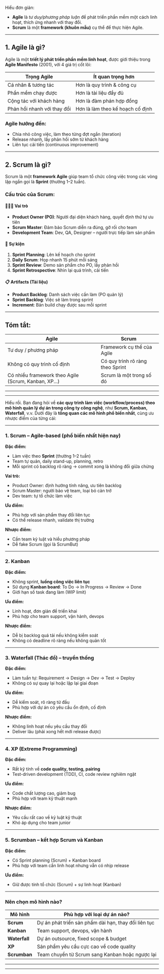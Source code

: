 Hiểu đơn giản:

- **Agile** là _tư duy/phương pháp luận_ để phát triển phần mềm một cách linh hoạt, thích ứng nhanh với thay đổi.
- **Scrum** là một **framework (khuôn mẫu)** cụ thể để thực hiện Agile.

---

## 1. **Agile là gì?**

Agile là một **triết lý phát triển phần mềm linh hoạt**, được giới thiệu trong **Agile Manifesto** (2001), với 4 giá trị cốt lõi:

| Trọng Agile                 | Ít quan trọng hơn                |
| --------------------------- | -------------------------------- |
| Cá nhân & tương tác         | Hơn là quy trình & công cụ       |
| Phần mềm chạy được          | Hơn là tài liệu đầy đủ           |
| Cộng tác với khách hàng     | Hơn là đàm phán hợp đồng         |
| Phản hồi nhanh với thay đổi | Hơn là làm theo kế hoạch cố định |

### Agile hướng đến:

- Chia nhỏ công việc, làm theo từng đợt ngắn (iteration)
- Release nhanh, lấy phản hồi sớm từ khách hàng
- Liên tục cải tiến (continuous improvement)

---

## 2. **Scrum là gì?**

Scrum là một **framework Agile** giúp team tổ chức công việc trong các vòng lặp ngắn gọi là **Sprint** (thường 1–2 tuần).

### Cấu trúc của Scrum:

#### 🧑‍🤝‍🧑 **Vai trò**

- **Product Owner (PO)**: Người đại diện khách hàng, quyết định thứ tự ưu tiên
- **Scrum Master**: Đảm bảo Scrum diễn ra đúng, gỡ rối cho team
- **Development Team**: Dev, QA, Designer – người trực tiếp làm sản phẩm

#### 🔁 **Sự kiện**

1. **Sprint Planning**: Lên kế hoạch cho sprint
2. **Daily Scrum**: Họp nhanh 15 phút mỗi sáng
3. **Sprint Review**: Demo sản phẩm cho PO, lấy phản hồi
4. **Sprint Retrospective**: Nhìn lại quá trình, cải tiến

#### 📋 **Artifacts (Tài liệu)**

- **Product Backlog**: Danh sách việc cần làm (PO quản lý)
- **Sprint Backlog**: Việc sẽ làm trong sprint
- **Increment**: Bản build chạy được sau mỗi sprint

---

## Tóm tắt:

| Agile                                                | Scrum                            |
| ---------------------------------------------------- | -------------------------------- |
| Tư duy / phương pháp                                 | Framework cụ thể của Agile       |
| Không có quy trình cố định                           | Có quy trình rõ ràng theo Sprint |
| Có nhiều framework theo Agile (Scrum, Kanban, XP...) | Scrum là một trong số đó         |

---

---

Hiểu rồi. Bạn đang hỏi về **các quy trình làm việc (workflow/process) theo mô hình quản lý dự án trong công ty công nghệ**, như **Scrum, Kanban, Waterfall**, v.v. Dưới đây là **tổng quan các mô hình phổ biến nhất**, cùng ưu nhược điểm của từng cái:

---

### 1. **Scrum** – Agile-based (phổ biến nhất hiện nay)

**Đặc điểm:**

- Làm việc theo **Sprint** (thường 1–2 tuần)
- Team tự quản, daily stand-up, planning, retro
- Mỗi sprint có backlog rõ ràng → commit xong là không đổi giữa chừng

**Vai trò:**

- Product Owner: định hướng tính năng, ưu tiên backlog
- Scrum Master: người bảo vệ team, loại bỏ cản trở
- Dev team: tự tổ chức làm việc

**Ưu điểm:**

- Phù hợp với sản phẩm thay đổi liên tục
- Có thể release nhanh, validate thị trường

**Nhược điểm:**

- Cần team kỷ luật và hiểu phương pháp
- Dễ fake Scrum (gọi là ScrumBut)

---

### 2. **Kanban**

**Đặc điểm:**

- Không sprint, **luồng công việc liên tục**
- Sử dụng **Kanban board**: To Do → In Progress → Review → Done
- Giới hạn số task đang làm (WIP limit)

**Ưu điểm:**

- Linh hoạt, đơn giản để triển khai
- Phù hợp cho team support, vận hành, devops

**Nhược điểm:**

- Dễ bị backlog quá tải nếu không kiểm soát
- Không có deadline rõ ràng nếu không quản tốt

---

### 3. **Waterfall (Thác đổ)** – truyền thống

**Đặc điểm:**

- Làm tuần tự: Requirement → Design → Dev → Test → Deploy
- Không có sự quay lại hoặc lặp lại giai đoạn

**Ưu điểm:**

- Dễ kiểm soát, rõ ràng từ đầu
- Phù hợp với dự án có yêu cầu ổn định, cố định

**Nhược điểm:**

- Không linh hoạt nếu yêu cầu thay đổi
- Deliver lâu (phải xong hết mới release được)

---

### 4. **XP (Extreme Programming)**

**Đặc điểm:**

- Rất kỹ tính về **code quality, testing, pairing**
- Test-driven development (TDD), CI, code review nghiêm ngặt

**Ưu điểm:**

- Code chất lượng cao, giảm bug
- Phù hợp với team kỹ thuật mạnh

**Nhược điểm:**

- Yêu cầu rất cao về kỷ luật kỹ thuật
- Khó áp dụng cho team junior

---

### 5. **Scrumban** – kết hợp Scrum và Kanban

**Đặc điểm:**

- Có Sprint planning (Scrum) + Kanban board
- Phù hợp với team cần linh hoạt nhưng vẫn có nhịp release

**Ưu điểm:**

- Giữ được tính tổ chức (Scrum) + sự linh hoạt (Kanban)

---

### Nên chọn mô hình nào?

| Mô hình       | Phù hợp với loại dự án nào?                          |
| ------------- | ---------------------------------------------------- |
| **Scrum**     | Dự án phát triển sản phẩm dài hạn, thay đổi liên tục |
| **Kanban**    | Team support, devops, vận hành                       |
| **Waterfall** | Dự án outsource, fixed scope & budget                |
| **XP**        | Sản phẩm yêu cầu cực cao về code quality             |
| **Scrumban**  | Team chuyển từ Scrum sang Kanban hoặc ngược lại      |

---

---
